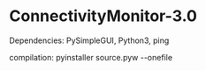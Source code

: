 # ConnectivityMonitor-3.0

Dependencies: PySimpleGUI, Python3, ping

compilation: pyinstaller source.pyw --onefile
